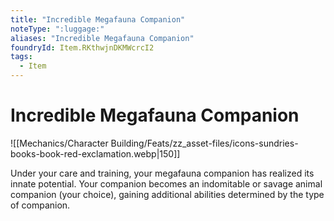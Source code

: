 ```yaml
---
title: "Incredible Megafauna Companion"
noteType: ":luggage:"
aliases: "Incredible Megafauna Companion"
foundryId: Item.RKthwjnDKMWcrcI2
tags:
  - Item
---
```


# Incredible Megafauna Companion
![[Mechanics/Character Building/Feats/zz_asset-files/icons-sundries-books-book-red-exclamation.webp|150]]

Under your care and training, your megafauna companion has realized its innate potential. Your companion becomes an indomitable or savage animal companion (your choice), gaining additional abilities determined by the type of companion.
